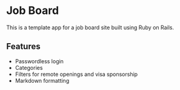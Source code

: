 # Job Board

This is a template app for a job board site built using Ruby on Rails.

## Features

- Passwordless login
- Categories
- Filters for remote openings and visa sponsorship
- Markdown formatting
